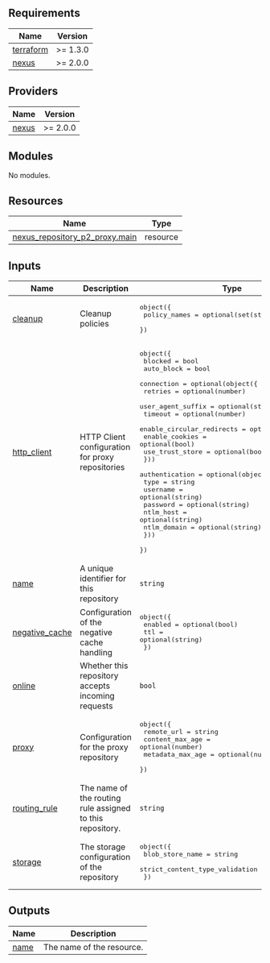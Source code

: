 ## Requirements

| Name | Version |
|------|---------|
| <a name="requirement_terraform"></a> [terraform](#requirement\_terraform) | >= 1.3.0 |
| <a name="requirement_nexus"></a> [nexus](#requirement\_nexus) | >= 2.0.0 |

## Providers

| Name | Version |
|------|---------|
| <a name="provider_nexus"></a> [nexus](#provider\_nexus) | >= 2.0.0 |

## Modules

No modules.

## Resources

| Name | Type |
|------|------|
| [nexus_repository_p2_proxy.main](https://registry.terraform.io/providers/datadrivers/nexus/latest/docs/resources/repository_p2_proxy) | resource |

## Inputs

| Name | Description | Type | Default | Required |
|------|-------------|------|---------|:--------:|
| <a name="input_cleanup"></a> [cleanup](#input\_cleanup) | Cleanup policies | <pre>object({<br>    policy_names = optional(set(string))<br>  })</pre> | `null` | no |
| <a name="input_http_client"></a> [http\_client](#input\_http\_client) | HTTP Client configuration for proxy repositories | <pre>object({<br>    blocked    = bool<br>    auto_block = bool<br>    connection = optional(object({<br>      retries                   = optional(number)<br>      user_agent_suffix         = optional(string)<br>      timeout                   = optional(number)<br>      enable_circular_redirects = optional(bool)<br>      enable_cookies            = optional(bool)<br>      use_trust_store           = optional(bool)<br>    }))<br>    authentication = optional(object({<br>      type        = string<br>      username    = optional(string)<br>      password    = optional(string)<br>      ntlm_host   = optional(string)<br>      ntlm_domain = optional(string)<br>    }))<br>  })</pre> | n/a | yes |
| <a name="input_name"></a> [name](#input\_name) | A unique identifier for this repository | `string` | n/a | yes |
| <a name="input_negative_cache"></a> [negative\_cache](#input\_negative\_cache) | Configuration of the negative cache handling | <pre>object({<br>    enabled = optional(bool)<br>    ttl     = optional(string)<br>  })</pre> | `null` | no |
| <a name="input_online"></a> [online](#input\_online) | Whether this repository accepts incoming requests | `bool` | `null` | no |
| <a name="input_proxy"></a> [proxy](#input\_proxy) | Configuration for the proxy repository | <pre>object({<br>    remote_url       = string<br>    content_max_age  = optional(number)<br>    metadata_max_age = optional(number)<br>  })</pre> | n/a | yes |
| <a name="input_routing_rule"></a> [routing\_rule](#input\_routing\_rule) | The name of the routing rule assigned to this repository. | `string` | `""` | no |
| <a name="input_storage"></a> [storage](#input\_storage) | The storage configuration of the repository | <pre>object({<br>    blob_store_name                = string<br>    strict_content_type_validation = optional(bool)<br>  })</pre> | n/a | yes |

## Outputs

| Name | Description |
|------|-------------|
| <a name="output_name"></a> [name](#output\_name) | The name of the resource. |
